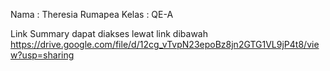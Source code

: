 Nama :  Theresia Rumapea
Kelas  : QE-A

Link Summary dapat diakses lewat link dibawah
https://drive.google.com/file/d/12cg_vTvpN23epoBz8jn2GTG1VL9jP4t8/view?usp=sharing
